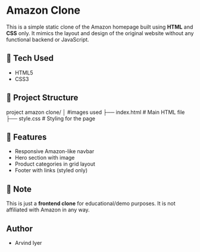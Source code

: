 # Amazon Clone

This is a simple static clone of the Amazon homepage built using **HTML** and **CSS** only. It mimics the layout and design of the original website without any functional backend or JavaScript.

## 🔧 Tech Used

- HTML5
- CSS3

## 📂 Project Structure

project amazon clone/
│  #images used 
├── index.html # Main HTML file
├── style.css # Styling for the page  

## 🚀 Features

- Responsive Amazon-like navbar
- Hero section with image
- Product categories in grid layout
- Footer with links (styled only)



## 📌 Note

This is just a **frontend clone** for educational/demo purposes. It is not affiliated with Amazon in any way.

## Author

- Arvind Iyer



